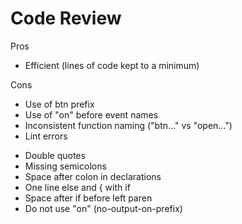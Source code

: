 # Code Review

Pros
+ Efficient (lines of code kept to a minimum)

Cons
+ Use of btn prefix
+ Use of "on" before event names
+ Inconsistent function naming ("btn..." vs "open...")
+ Lint errors
- Double quotes
- Missing semicolons 
- Space after colon in declarations
- One line else and {  with if 
- Space after if before left paren
- Do not use "on" (no-output-on-prefix)
